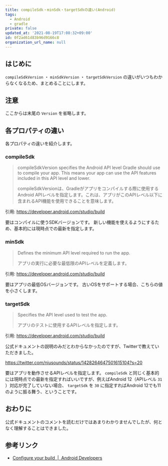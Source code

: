 ```yaml
---
title: compileSdk・minSdk・targetSdkの違い(Android)
tags:
  - Android
  - gradle
private: false
updated_at: '2021-08-19T17:08:32+09:00'
id: 0f2ad61d83b96d9166c8
organization_url_name: null
---
```

## はじめに

`compileSdkVersion` ・ `minSdkVersion` ・ `targetSdkVersion` の違いがいつもわからなくなるため、まとめることにします。

## 注意

ここからは末尾の `Version` を省略します。

## 各プロパティの違い

各プロパティの違いを紹介します。

### compileSdk

> compileSdkVersion specifies the Android API level Gradle should use to compile your app. This means your app can use the API features included in this API level and lower.
> 
> compileSdkVersionは、Gradleがアプリをコンパイルする際に使用するAndroid APIレベルを指定します。これは、アプリがこのAPIレベル以下に含まれるAPI機能を使用できることを意味します。

引用: https://developer.android.com/studio/build

要はコンパイルに使うSDKバージョンです。
新しい機能を使えるようにするため、基本的には現時点での最新を指定します。

### minSdk

> Defines the minimum API level required to run the app.
> 
> アプリの実行に必要な最低限のAPIレベルを定義します。

引用: https://developer.android.com/studio/build

要はアプリの最低OSバージョンです。
古いOSをサポートする場合、こちらの値を小さくします。

### targetSdk

> Specifies the API level used to test the app.
> 
> アプリのテストに使用するAPIレベルを指定します。

引用: https://developer.android.com/studio/build

公式ドキュメントの説明のみだとわからなかったのですが、Twitterで教えていただきました。

https://twitter.com/niusounds/status/1428264647501615104?s=20

要はアプリを動作させるAPIレベルを指定します。
`compileSdk` と同じく基本的には現時点での最新を指定すればいいですが、例えばAndroid 12（APIレベル `31` ）対応が完了していない場合、 `targetSdk` を `30` に指定すればAndroid 12でも11のように振る舞う、ということです。

## おわりに

公式ドキュメントのコメントを読むだけではあまりわかりませんでしたが、何となく理解することはできました。

## 参考リンク

- [Configure your build  |  Android Developers](https://developer.android.com/studio/build)
